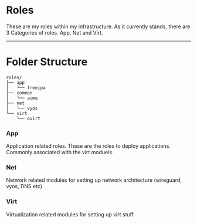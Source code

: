 # Roles

These are my roles within my infrastructure. As it currently stands, there are 3 Categories of roles. App, Net and Virt.

---

# Folder Structure

```
roles/
├── app
│   └── freeipa
├── common
│   └── acme
├── net
│   └── vyos
└── virt
    └── ovirt
```

### App

Application related roles. These are the roles to deploy applications. Commonly associated with the virt moduels.

### 

### Net

Network related modules for setting up network architecture (wireguard, vyos, DNS etc)

### Virt

Virtualization related modules for setting up virt stuff. 
